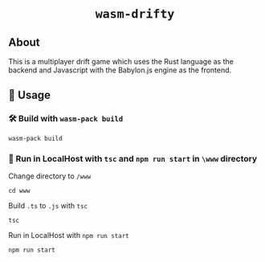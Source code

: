 <h1 style="text-align: center"><code>wasm-drifty</code></h1>

## About

This is a multiplayer drift game which uses the Rust language as the backend and Javascript with the Babylon.js engine as the frontend. 

[tutorials]: https://rustwasm.github.io/docs/wasm-pack/tutorials/index.html
[template-docs]: https://rustwasm.github.io/docs/wasm-pack/tutorials/npm-browser-packages/index.html

## 🚴 Usage

### 🛠️ Build with `wasm-pack build`

```
wasm-pack build
```

### 🏃 Run in LocalHost with `tsc` and `npm run start` in `\www` directory
Change directory to `/www`
```
cd www
```
Build `.ts` to `.js` with `tsc`
```
tsc
```
Run in LocalHost with `npm run start`
```
npm run start
```
